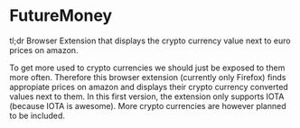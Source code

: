 # FutureMoney

tl;dr
Browser Extension that displays the crypto currency value next to euro prices on amazon.

To get more used to crypto currencies we should just be exposed to them more often. Therefore this browser extension
(currently only Firefox) finds appropiate prices on amazon and displays their crypto currency converted values next to them.
In this first version, the extension only supports IOTA (because IOTA is awesome). More crypto currencies are however 
planned to be included.
